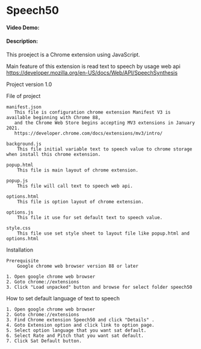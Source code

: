 # Speech50

#### Video Demo:  <URL HERE>

#### Description:

This proeject is a Chrome extension using JavaScript. 

Main feature of this extension is read text to speech by usage web api https://developer.mozilla.org/en-US/docs/Web/API/SpeechSynthesis

Project version 1.0

File of project

    manifest.json
       This file is configuration chrome extension Manifest V3 is available beginning with Chrome 88, 
       and the Chrome Web Store begins accepting MV3 extensions in January 2021. 
       https://developer.chrome.com/docs/extensions/mv3/intro/

    background.js
        This file initial variable text to speech value to chrome storage when install this chrome extension.

    popup.html
        This file is main layout of chrome extension.

    popup.js
        This file will call text to speech web api.

    options.html
        This file is option layout of chrome extension.
     
    options.js
        This file it use for set default text to speech value.

    style.css
        This file use set style sheet to layout file like popup.html and options.html

Installation

    Prerequisite
        Google chrome web browser version 88 or later
 
    1. Open google chrome web browser
    2. Goto chrome://extensions
    3. Click "Load unpacked" button and browse for select folder speech50 

How to set default language of text to speech

    1. Open google chrome web browser
    2. Goto chrome://extensions
    3. Find Chrome extension Speech50 and click "Details" .
    4. Goto Extension option and click link to option page.
    5. Select option language that you want sat default. 
    6. Select Rate and Pitch that you want sat default. 
    7. Click Sat Default button.